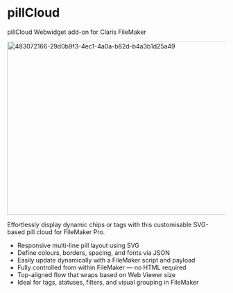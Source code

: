 # pillCloud
pillCloud Webwidget add-on for Claris FileMaker

<img width="600" height="400" alt="483072166-29d0b9f3-4ec1-4a0a-b82d-b4a3b1d25a49" src="https://github.com/user-attachments/assets/640ab09c-0fa2-44e7-8121-da9e08737da5" />

Effortlessly display dynamic chips or tags with this customisable SVG-based pill cloud for FileMaker Pro.
- Responsive multi-line pill layout using SVG
- Define colours, borders, spacing, and fonts via JSON
- Easily update dynamically with a FileMaker script and payload
- Fully controlled from within FileMaker — no HTML required
- Top-aligned flow that wraps based on Web Viewer size
- Ideal for tags, statuses, filters, and visual grouping in FileMaker
